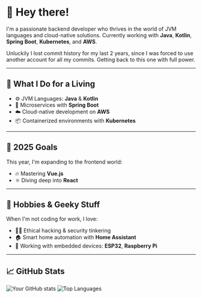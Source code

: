 # 👋 Hey there!

I'm a passionate backend developer who thrives in the world of JVM languages and cloud-native solutions. Currently working with **Java**, **Kotlin**, **Spring Boot**, **Kubernetes**, and **AWS**.

Unluckily I lost commit history for my last 2 years, since I was forced to use another account for all my commits. Getting back to this one with full power.

---

## 💼 What I Do for a Living
- ⚙️ JVM Languages: **Java** & **Kotlin**
- 🚀 Microservices with **Spring Boot**
- ☁️ Cloud-native development on **AWS**
- 📦 Containerized environments with **Kubernetes**

---

## 🎯 2025 Goals
This year, I'm expanding to the frontend world:

- 🔥 Mastering **Vue.js**
- ⚛️ Diving deep into **React**

---

## 🧠 Hobbies & Geeky Stuff
When I'm not coding for work, I love:

- 🧑‍💻 Ethical hacking & security tinkering
- 🏠 Smart home automation with **Home Assistant**
- 📡 Working with embedded devices: **ESP32**, **Raspberry Pi**

---

## 📈 GitHub Stats

![Your GitHub stats](https://github-readme-stats.vercel.app/api?username=mejmo&show_icons=true&theme=tokyonight)
![Top Languages](https://github-readme-stats.vercel.app/api/top-langs/?username=mejmo&layout=compact&theme=tokyonight)
